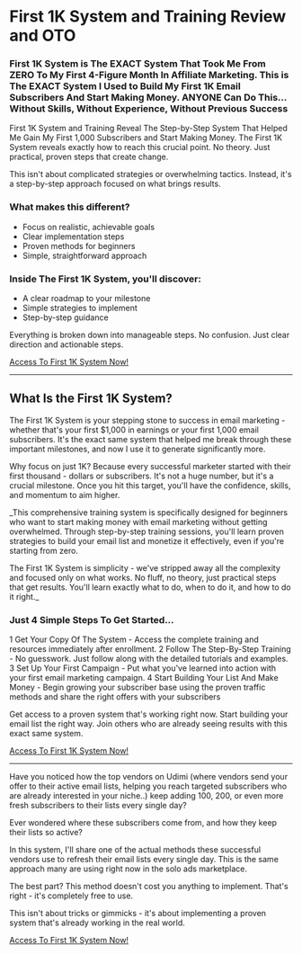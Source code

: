 # First 1K System and Training Review and OTO
### First 1K System is The EXACT System That Took Me From ZERO To My First 4-Figure Month In Affiliate Marketing. This is The EXACT System I Used to Build My First 1K Email Subscribers And Start Making Money. ANYONE Can Do This... Without Skills, Without Experience, Without Previous Success

First 1K System and Training Reveal The Step-by-Step System That Helped Me Gain My First 1,000 Subscribers and Start Making Money. The First 1K System reveals exactly how to reach this crucial point. No theory. Just practical, proven steps that create change.

This isn't about complicated strategies or overwhelming tactics. Instead, it's a step-by-step approach focused on what brings results.

### What makes this different?

- Focus on realistic, achievable goals
- Clear implementation steps
- Proven methods for beginners 
- Simple, straightforward approach

### Inside The First 1K System, you'll discover:

- A clear roadmap to your milestone
- Simple strategies to implement
- Step-by-step guidance

Everything is broken down into manageable steps. No confusion. Just clear direction and actionable steps.

[Access To First 1K System Now!](https://warriorplus.com/o2/a/y04tzqq/0)

---

## What Is the First 1K System?

The First 1K System is your stepping stone to success in email marketing - whether that's your first $1,000 in earnings or your first 1,000 email subscribers. It's the exact same system that helped me break through these important milestones, and now I use it to generate significantly more.

Why focus on just 1K? Because every successful marketer started with their first thousand - dollars or subscribers. It's not a huge number, but it's a crucial milestone. Once you hit this target, you'll have the confidence, skills, and momentum to aim higher.

_This comprehensive training system is specifically designed for beginners who want to start making money with email marketing without getting overwhelmed. Through step-by-step training sessions, you'll learn proven strategies to build your email list and monetize it effectively, even if you're starting from zero.

The First 1K System is simplicity - we've stripped away all the complexity and focused only on what works. No fluff, no theory, just practical steps that get results. You'll learn exactly what to do, when to do it, and how to do it right._

### Just 4 Simple Steps To Get Started...

1 Get Your Copy Of The System - Access the complete training and resources immediately after enrollment.
2 Follow The Step-By-Step Training - No guesswork. Just follow along with the detailed tutorials and examples.
3 Set Up Your First Campaign - Put what you've learned into action with your first email marketing campaign.
4 Start Building Your List And Make Money - Begin growing your subscriber base using the proven traffic methods and share the right offers with your subscribers

Get access to a proven system that's working right now. Start building your email list the right way. Join others who are already seeing results with this exact same system.

[Access To First 1K System Now!](https://warriorplus.com/o2/a/y04tzqq/0)


---

Have you noticed how the top vendors on Udimi (where vendors send your offer to their active email lists, helping you reach targeted subscribers who are already interested in your niche..) keep adding 100, 200, or even more fresh subscribers to their lists every single day?

Ever wondered where these subscribers come from, and how they keep their lists so active?

In this system, I'll share one of the actual methods these successful vendors use to refresh their email lists every single day. This is the same approach many are using right now in the solo ads marketplace.

The best part? This method doesn't cost you anything to implement. That's right - it's completely free to use.

This isn't about tricks or gimmicks - it's about implementing a proven system that's already working in the real world.

[Access To First 1K System Now!](https://warriorplus.com/o2/a/y04tzqq/0)
